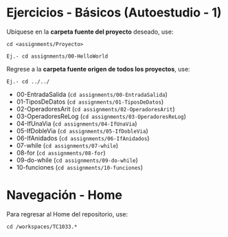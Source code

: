 # Ejercicios - Básicos (Autoestudio - 1)

Ubíquese en la **carpeta fuente del proyecto** deseado, use:

```
cd <assignments/Proyecto>

Ej.- cd assignments/00-HelloWorld

```
Regrese a la **carpeta fuente origen de todos los proyectos**, use:

```
Ej.- cd ../../

```

- 00-EntradaSalida (```cd assignments/00-EntradaSalida```)
- 01-TiposDeDatos (```cd assignments/01-TiposDeDatos```)
- 02-OperadoresArit (```cd assignments/02-OperadoresArit```)
- 03-OperadoresReLog (```cd assignments/03-OperadoresReLog```)
- 04-IfUnaVia (```cd assignments/04-IfUnaVia```)
- 05-IfDobleVia (```cd assignments/05-IfDobleVia```)
- 06-IfAnidados (```cd assignments/06-IfAnidados```)
- 07-while (```cd assignments/07-while```)
- 08-for (```cd assignments/08-for```)
- 09-do-while (```cd assignments/09-do-while```)
- 10-funciones (```cd assignments/10-funciones```)

# Navegación - Home
Para regresar al Home del repositorio, use:

```
cd /workspaces/TC1033.*
```
